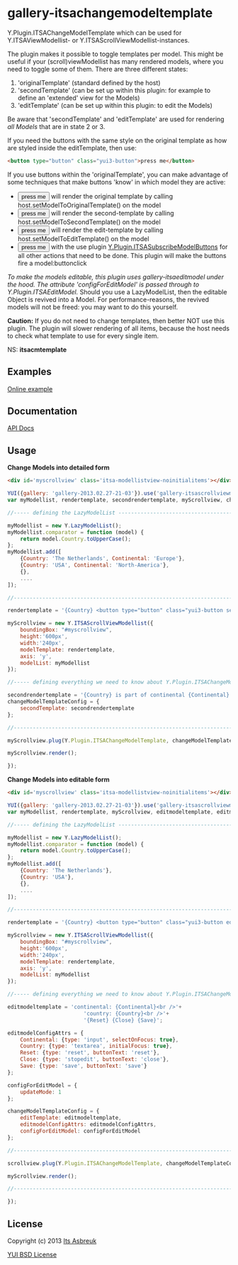 
gallery-itsachangemodeltemplate
===============================


Y.Plugin.ITSAChangeModelTemplate which can be used for Y.ITSAViewModellist- or Y.ITSAScrollViewModellist-instances.


The plugin makes it possible to toggle templates per model. This might be useful if your (scroll)viewModellist has many rendered models,
where you need to toggle some of them. There are three different states:


 1. 'originalTemplate' (standard defined by the host)
 2. 'secondTemplate' (can be set up within this plugin: for example to define an 'extended' view for the Models)
 3. 'editTemplate' (can be set up within this plugin: to edit the Models)


Be aware that 'secondTemplate' and 'editTemplate' are used for rendering <i>all Models</i> that are in state 2 or 3.


If you need the buttons with the same style on the original template as how are styled inside the editTemplate, then use:
```html
<button type="button" class="yui3-button">press me</button>
```

If you use buttons within the 'originalTemplate', you can make advantage of some techniques that make buttons 'know' in which model they are active:

* <button type="button" class="yui3-button originaltemplate">press me</button>
  will render the original template by calling host.setModelToOriginalTemplate() on the model
* <button type="button" class="yui3-button secondtemplate">press me</button>
  will render the second-template by calling host.setModelToSecondTemplate() on the model
* <button type="button" class="yui3-button edittemplate">press me</button>
  will render the edit-template by calling host.setModelToEditTemplate() on the model
* <button type="button" class="yui3-button">press me</button> with the use plugin [Y.Plugin.ITSASubscribeModelButtons](src/gallery-itsasubscribemodelbuttons)
  for all other actions that need to be done. This plugin will make the buttons fire a model:buttonclick


<i>To make the models editable, this plugin uses gallery-itsaeditmodel under the hood. The attribute 'configForEditModel' is passed
through to Y.Plugin.ITSAEditModel.</i> Should you use a LazyModelList, then the editable Object is revived into a Model. For performance-reasons,
the revived models will not be freed: you may want to do this yourself.


<b>Caution:</b> If you do not need to change templates, then better NOT use this plugin. The plugin will slower rendering of all items,
because the host needs to check what template to use for every single item.

NS: <b>itsacmtemplate</b>

Examples
--------
[Online example](http://projects.itsasbreuk.nl/examples/itsachangemodeltemplate/index.html)

Documentation
--------------
[API Docs](http://projects.itsasbreuk.nl/apidocs/classes/ITSAChangeModelTemplate.html)

Usage
-----

<b>Change Models into detailed form</b>
```html
<div id='myscrollview' class='itsa-modellistview-noinitialitems'></div>
```
```js
YUI({gallery: 'gallery-2013.02.27-21-03'}).use('gallery-itsascrollviewmodellist', 'gallery-itsachangemodeltemplate', 'lazy-model-list', function(Y) {
var myModellist, rendertemplate, secondrendertemplate, myScrollview, changeModelTemplateConfig;

//----- defining the LazyModelList -----------------------------------------------------

myModellist = new Y.LazyModelList();
myModellist.comparator = function (model) {
    return model.Country.toUpperCase();
};
myModellist.add([
    {Country: 'The Netherlands', Continental: 'Europe'},
    {Country: 'USA', Continental: 'North-America'},
    {},
    ....
]);

//--------------------------------------------------------------------------------------

rendertemplate = '{Country} <button type="button" class="yui3-button secondtemplate">show details</button>';

myScrollview = new Y.ITSAScrollViewModellist({
    boundingBox: "#myscrollview",
    height:'600px',
    width:'240px',
    modelTemplate: rendertemplate,
    axis: 'y',
    modelList: myModellist
});

//----- defining everything we need to know about Y.Plugin.ITSAChangeModelTemplate -----

secondrendertemplate = '{Country} is part of continental {Continental} <button type="button" class="yui3-button originaltemplate">hide details</button>';
changeModelTemplateConfig = {
    secondTemplate: secondrendertemplate
};

//--------------------------------------------------------------------------------------

myScrollview.plug(Y.Plugin.ITSAChangeModelTemplate, changeModelTemplateConfig);

myScrollview.render();

});
```

<b>Change Models into editable form</b>
```html
<div id='myscrollview' class='itsa-modellistview-noinitialitems'></div>
```
```js
YUI({gallery: 'gallery-2013.02.27-21-03'}).use('gallery-itsascrollviewmodellist', 'gallery-itsachangemodeltemplate', 'lazy-model-list', function(Y) {
var myModellist, rendertemplate, myScrollview, editmodeltemplate, editmodelConfigAttrs, configForEditModel, changeModelTemplateConfig;

//----- defining the LazyModelList -----------------------------------------------------

myModellist = new Y.LazyModelList();
myModellist.comparator = function (model) {
    return model.Country.toUpperCase();
};
myModellist.add([
    {Country: 'The Netherlands'},
    {Country: 'USA'},
    {},
    ....
]);

//--------------------------------------------------------------------------------------

rendertemplate = '{Country} <button type="button" class="yui3-button edittemplate">edit</button>';

myScrollview = new Y.ITSAScrollViewModellist({
    boundingBox: "#myscrollview",
    height:'600px',
    width:'240px',
    modelTemplate: rendertemplate,
    axis: 'y',
    modelList: myModellist
});

//----- defining everything we need to know about Y.Plugin.ITSAChangeModelTemplate -----

editmodeltemplate = 'continental: {Continental}<br />'+
                        'country: {Country}<br />'+
                        '{Reset} {Close} {Save}';

editmodelConfigAttrs = {
    Continental: {type: 'input', selectOnFocus: true},
    Country: {type: 'textarea', initialFocus: true},
    Reset: {type: 'reset', buttonText: 'reset'},
    Close: {type: 'stopedit', buttonText: 'close'},
    Save: {type: 'save', buttonText: 'save'}
};

configForEditModel = {
    updateMode: 1
};

changeModelTemplateConfig = {
    editTemplate: editmodeltemplate,
    editmodelConfigAttrs: editmodelConfigAttrs,
    configForEditModel: configForEditModel
};

//--------------------------------------------------------------------------------------

scrollview.plug(Y.Plugin.ITSAChangeModelTemplate, changeModelTemplateConfig);

myScrollview.render();

//--------------------------------------------------------------------------------------

});
```

License
-------

Copyright (c) 2013 [Its Asbreuk](http://http://itsasbreuk.nl)

[YUI BSD License](http://developer.yahoo.com/yui/license.html)
